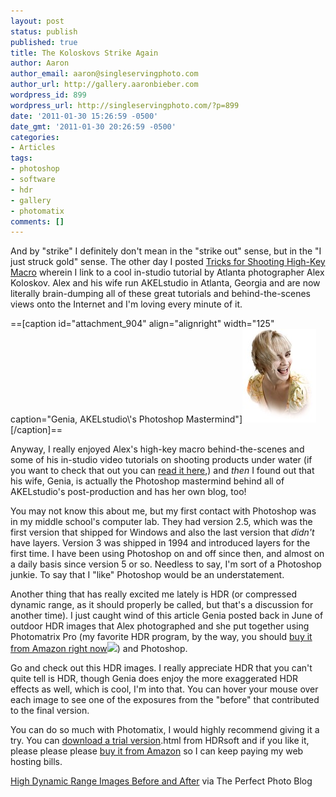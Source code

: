 ```yaml
---
layout: post
status: publish
published: true
title: The Koloskovs Strike Again
author: Aaron
author_email: aaron@singleservingphoto.com
author_url: http://gallery.aaronbieber.com
wordpress_id: 899
wordpress_url: http://singleservingphoto.com/?p=899
date: '2011-01-30 15:26:59 -0500'
date_gmt: '2011-01-30 20:26:59 -0500'
categories:
- Articles
tags:
- photoshop
- software
- hdr
- gallery
- photomatix
comments: []
---
```

And by "strike" I definitely don't mean in the "strike out" sense, but
in the "I just struck gold" sense. The other day I posted [Tricks for
Shooting High-Key
Macro](/articles/2011/01/26/tricks-for-shooting-high-key-macro/)
wherein I link to a cool in-studio tutorial by Atlanta photographer Alex
Koloskov. Alex and his wife run AKELstudio in Atlanta, Georgia and are
now literally brain-dumping all of these great tutorials and
behind-the-scenes views onto the Internet and I'm loving every minute of
it.

==\[caption id="attachment_904" align="alignright" width="125"
caption="Genia, AKELstudio\\'s Photoshop
Mastermind"\]![](/wp-content/uploads/2011/01/genia-118x150.jpg "Genia")\[/caption\]==

Anyway, I really enjoyed Alex's high-key macro behind-the-scenes and
some of his in-studio video tutorials on shooting products under water
(if you want to check that out you can [read it
here](http://www.akelstudio.com/blog/water-in-still-life-and-advertisement-photography-episode-one/),)
and *then* I found out that his wife, Genia, is actually the Photoshop
mastermind behind all of AKELstudio's post-production and has her own
blog, too!

You may not know this about me, but my first contact with Photoshop was
in my middle school's computer lab. They had version 2.5, which was the
first version that shipped for Windows and also the last version that
_didn't_ have layers. Version 3 was shipped in 1994 and introduced
layers for the first time. I have been using Photoshop on and off since
then, and almost on a daily basis since version 5 or so. Needless to
say, I'm sort of a Photoshop junkie. To say that I "like" Photoshop
would be an understatement.

Another thing that has really excited me lately is HDR (or compressed
dynamic range, as it should properly be called, but that's a discussion
for another time). I just caught wind of this article Genia posted back
in June of outdoor HDR images that Alex photographed and she put
together using Photomatrix Pro (my favorite HDR program, by the way, you
should [buy it from Amazon right
now](http://www.amazon.com/gp/product/B002CIP12U?ie=UTF8&tag=singlservipho-20&linkCode=as2&camp=1789&creative=390957&creativeASIN=B002CIP12U)![](http://www.assoc-amazon.com/e/ir?t=singlservipho-20&l=as2&o=1&a=B002CIP12U))
and Photoshop.

Go and check out this HDR images. I really appreciate HDR that you can't
quite tell is HDR, though Genia does enjoy the more exaggerated HDR
effects as well, which is cool, I'm into that. You can hover your mouse
over each image to see one of the exposures from the "before" that
contributed to the final version.

You can do so much with Photomatix, I would highly recommend giving it a
try. You can [download a trial
version](http://www.hdrsoft.com/download).html from HDRsoft and if you
like it, please please please [buy it from
Amazon](http://www.amazon.com/gp/product/B002CIP12U?ie=UTF8&tag=singlservipho-20&linkCode=as2&camp=1789&creative=390957&creativeASIN=B002CIP12U)
so I can keep paying my web hosting bills.

[High Dynamic Range Images Before and
After](http://www.perfectphotoblog.com/high-dynamic-range-images-hdri-before-and-after-landscapes/1201/)
via The Perfect Photo Blog
